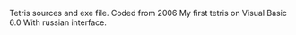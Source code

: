 Tetris sources and exe file.
Coded from 2006
My first tetris on Visual Basic 6.0
With russian interface. 

